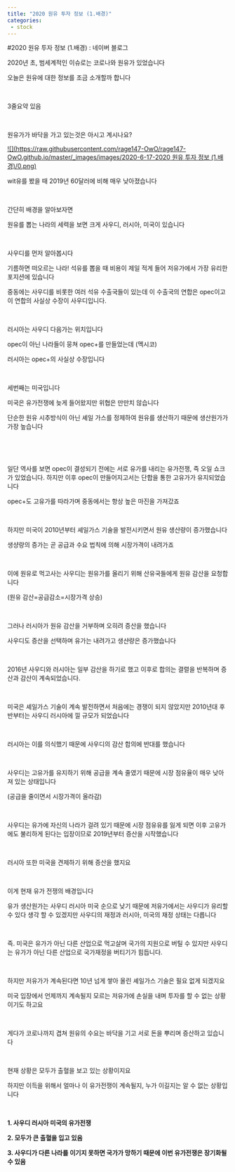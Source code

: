 ```yaml
---
title: "2020 원유 투자 정보 (1.배경)"
categories:
 - stock
---
```

#2020 원유 투자 정보 (1.배경) : 네이버 블로그








2020년 초, 범세계적인 이슈로는 코로나와 원유가 있었습니다

오늘은 원유에 대한 정보를 조금 소개할까 합니다

​

3줄요약 있음

​

원유가가 바닥을 가고 있는것은 아시고 계시나요?





 



[![](https://raw.githubusercontent.com/rage147-OwO/rage147-OwO.github.io/master/_images/images/2020-6-17-2020 원유 투자 정보 (1.배경)/0.png)](#)



 



wit유를 봤을 때 2019년 60달러에 비해 매우 낮아졌습니다

​

간단히 배경을 알아보자면

원유를 뽑는 나라의 세력을 보면 크게 사우디, 러시아, 미국이 있습니다

​

사우디를 먼저 알아봅시다

기름하면 떠오르는 나라! 석유를 뽑을 때 비용이 제일 적게 들어 저유가에서 가장 유리한 포지션에 있습니다

중동에는 사우디를 비롯한 여러 석유 수출국들이 있는데 이 수출국의 연합은 opec이고 이 연합의 사실상 수장이 사우디입니다. 

​

러시아는 사우디 다음가는 위치입니다

opec이 아닌 나라들이 뭉쳐 opec+를 만들었는데 (멕시코)

러시아는 opec+의 사실상 수장입니다

​

세번째는 미국입니다

미국은 유가전쟁에 늦게 들어왔지만 위협은 만만치 않습니다

단순한 원유 시추방식이 아닌 셰일 가스를 정제하여 원유를 생산하기 때문에 생산원가가 가장 높습니다

​

​

일단 역사를 보면 opec이 결성되기 전에는 서로 유가를 내리는 유가전쟁, 즉 오일 쇼크가 있었습니다. 하지만 이후 opec이 만들어지고서는 단합을 통한 고유가가 유지되었습니다

opec+도 고유가를 따라가며 중동에서는 항상 높은 마진을 가져갔죠

​

하지만 미국이 2010년부터 셰일가스 기술을 발전시키면서 원유 생산량이 증가했습니다

생샹량의 증가는 곧 공급과 수요 법칙에 의해 시장가격이 내려가죠

​

이에 원유로 먹고사는 사우디는 원유가를 올리기 위해 산유국들에게 원유 감산을 요청합니다

(원유 감산=공급감소=시장가격 상승)

​

그러나 러시아가 원유 감산을 거부하며 오히려 증산을 했습니다

사우디도 증산을 선택하며 유가는 내려가고 생샨량은 증가했습니다

​

2016년 사우디와 러시아는 일부 감산을 하기로 했고 이후로 합의는 결렬을 반복하며 증산과 감산이 계속되었습니다.

​

미국은 셰일가스 기술이 계속 발전하면서 처음에는 경쟁이 되지 않았지만 2010년대 후반부터는 사우디 러시아에 낄 규모가 되었습니다

​

러시아는 이를 의식했기 때문에 사우디의 감산 합의에 반대를 했습니다

​

사우디는 고유가를 유지하기 위해 공급을 계속 줄였기 때문에 시장 점유율이 매우 낮아져 있는 상태입니다

(공급을 줄이면서 시장가격이 올라감)

​

사우디는 유가에 자신의 나라가 걸려 있기 때문에 시장 점유유를 잃게 되면 이후 고유가에도 불리하게 된다는 입장이므로 2019년부터 증산을 시작했습니다

​

러시아 또한 미국을 견제하기 위해 증산을 했지요

​

이게 현재 유가 전쟁의 배경입니다

유가 생산원가는 사우디 러시아 미국 순으로 낮기 때문에 저유가에서는 사우디가 유리할 수 있다 생각 할 수 있겠지만 사우디의 재정과 러시아, 미국의 재정 상태는 다릅니다

​

즉. 미국은 유가가 아닌 다른 산업으로 먹고살며 국가의 지원으로 버틸 수 있지만 사우디는 유가가 아닌 다른 산업으로 국가재정을 버티기가 힘듭니다.

​

하지만 저유가가 계속된다면 10년 넘게 쌓아 올린 셰일가스 기술은 필요 없게 되겠지요

미국 입장에서 언제까지 계속될지 모르는 저유가에 손실을 내며 투자를 할 수 없는 상황이기도 하고요

​

게다가 코로나까지 겹쳐 원유의 수요는 바닥을 기고 서로 돈을 뿌리며 증산하고 있습니다

​

현재 상황은 모두가 출혈을 보고 있는 상황이지요

하지만 이득을 위해서 얼마나 이 유가전쟁이 계속될지, 누가 이길지는 알 수 없는 상황입니다

​

**1. 사우디 러시아 미국의 유가전쟁**

**2. 모두가 큰 출혈을 입고 있음**

**3. 사우디가 다른 나라를 이기지 못하면 국가가 망하기 때문에 이번 유가전쟁은 장기화될수 있음**

​

​

​





 


